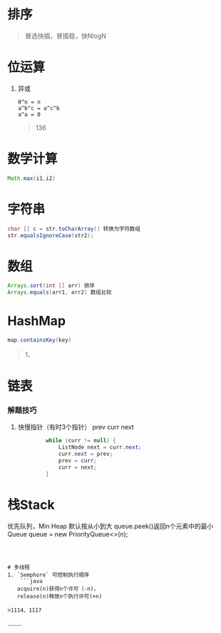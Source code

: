 # 排序
> 冒选快插，冒插稳，快NlogN

# 位运算
1. 异或
    ```
    0^n = n
    a^b^c = a^c^b
    a^a = 0
    ```
    > 136



# 数学计算

```java
Math.max(i1,i2)
```



# 字符串

```java
char [] c = str.toCharArray() 转换为字符数组
str.equalsIgnoreCase(str2); 
```



# 数组

```java
Arrays.sort(int [] arr) 排序
Arrays.equals(arr1, arr2) 数组比较
```



# HashMap
```java
map.containsKey(key)
```
>1、



# 链表

### 解题技巧
1. 快慢指针（有时3个指针）
prev curr next
```java
            while (curr != null) {
                ListNode next = curr.next;
                curr.next = prev;
                prev = curr;
                curr = next;
            }
```



# 栈Stack


优先队列，Min Heap  默认按从小到大 queue.peek()返回n个元素中的最小
Queue<Integer> queue = new PriorityQueue<>(n);
```



# 多线程
1. `Semphore` 可控制执行顺序 
    ```java
   acquire(n)获得n个许可（-n)，
   release(n)释放n个执行许可(+n)
   ```
    >1114、1117

........






